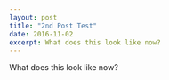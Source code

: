 ```yaml
---
layout: post
title: "2nd Post Test"
date: 2016-11-02
excerpt: What does this look like now?
---
```


What does this look like now?
